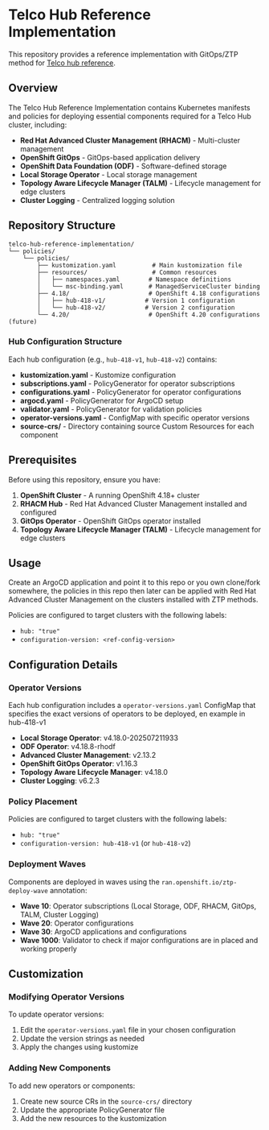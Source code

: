 # Telco Hub Reference Implementation


This repository provides a reference implementation with GitOps/ZTP method for [Telco hub reference](https://github.com/openshift-kni/telco-reference/tree/main/telco-hub).

## Overview

The Telco Hub Reference Implementation contains Kubernetes manifests and policies for deploying essential components required for a Telco Hub cluster, including:

- **Red Hat Advanced Cluster Management (RHACM)** - Multi-cluster management
- **OpenShift GitOps** - GitOps-based application delivery
- **OpenShift Data Foundation (ODF)** - Software-defined storage
- **Local Storage Operator** - Local storage management
- **Topology Aware Lifecycle Manager (TALM)** - Lifecycle management for edge clusters
- **Cluster Logging** - Centralized logging solution

## Repository Structure

```
telco-hub-reference-implementation/
└── policies/
    └── policies/
        ├── kustomization.yaml          # Main kustomization file
        ├── resources/                  # Common resources
        │   ├── namespaces.yaml        # Namespace definitions
        │   └── msc-binding.yaml       # ManagedServiceCluster binding
        ├── 4.18/                      # OpenShift 4.18 configurations
        │   ├── hub-418-v1/           # Version 1 configuration
        │   └── hub-418-v2/           # Version 2 configuration
        └── 4.20/                      # OpenShift 4.20 configurations (future)
```

### Hub Configuration Structure

Each hub configuration (e.g., `hub-418-v1`, `hub-418-v2`) contains:

- **kustomization.yaml** - Kustomize configuration
- **subscriptions.yaml** - PolicyGenerator for operator subscriptions
- **configurations.yaml** - PolicyGenerator for operator configurations
- **argocd.yaml** - PolicyGenerator for ArgoCD setup
- **validator.yaml** - PolicyGenerator for validation policies
- **operator-versions.yaml** - ConfigMap with specific operator versions
- **source-crs/** - Directory containing source Custom Resources for each component

## Prerequisites

Before using this repository, ensure you have:

1. **OpenShift Cluster** - A running OpenShift 4.18+ cluster
2. **RHACM Hub** - Red Hat Advanced Cluster Management installed and configured
3. **GitOps Operator** - OpenShift GitOps operator installed
4. **Topology Aware Lifecycle Manager (TALM)** - Lifecycle management for edge clusters


## Usage

Create an ArgoCD application and point it to this repo or you own clone/fork somewhere, the policies in this repo then later can be applied with Red Hat Advanced Cluster Management on the clusters installed with ZTP methods. 

Policies are configured to target clusters with the following labels:

- `hub: "true"`
- `configuration-version: <ref-config-version>`

## Configuration Details

### Operator Versions

Each hub configuration includes a `operator-versions.yaml` ConfigMap that specifies the exact versions of operators to be deployed, en example in hub-418-v1

- **Local Storage Operator**: v4.18.0-202507211933
- **ODF Operator**: v4.18.8-rhodf
- **Advanced Cluster Management**: v2.13.2
- **OpenShift GitOps Operator**: v1.16.3
- **Topology Aware Lifecycle Manager**: v4.18.0
- **Cluster Logging**: v6.2.3

### Policy Placement

Policies are configured to target clusters with the following labels:
- `hub: "true"`
- `configuration-version: hub-418-v1` (or `hub-418-v2`)

### Deployment Waves

Components are deployed in waves using the `ran.openshift.io/ztp-deploy-wave` annotation:
- **Wave 10**: Operator subscriptions (Local Storage, ODF, RHACM, GitOps, TALM, Cluster Logging)
- **Wave 20**: Operator configurations
- **Wave 30**: ArgoCD applications and configurations
- **Wave 1000**: Validator to check if major configurations are in placed and working properly

## Customization

### Modifying Operator Versions

To update operator versions:

1. Edit the `operator-versions.yaml` file in your chosen configuration
2. Update the version strings as needed
3. Apply the changes using kustomize

### Adding New Components

To add new operators or components:

1. Create new source CRs in the `source-crs/` directory
2. Update the appropriate PolicyGenerator file
3. Add the new resources to the kustomization

